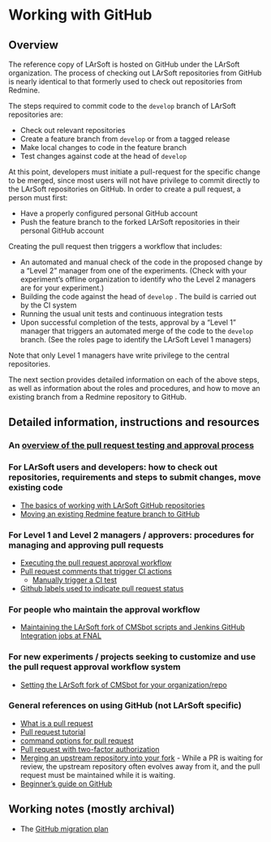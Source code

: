 Working with GitHub
============================================

Overview
----------------------

The reference copy of LArSoft is hosted on GitHub under the LArSoft organization. The process of checking out LArSoft repositories from GitHub is nearly identical to that formerly used to check out repositories from Redmine.

The steps required to commit code to the `develop` branch of LArSoft repositories are:

-   Check out relevant repositories
-   Create a feature branch from `develop` or from a tagged release
-   Make local changes to code in the feature branch
-   Test changes against code at the head of `develop`

At this point, developers must initiate a pull-request for the specific change to be merged, since most users will not have privilege to commit directly to the LArSoft repositories on GitHub. In order to create a pull request, a person must first:

-   Have a properly configured personal GitHub account
-   Push the feature branch to the forked LArSoft repositories in their personal GitHub account

Creating the pull request then triggers a workflow that includes:

-   An automated and manual check of the code in the proposed change by a “Level 2” manager from one of the experiments. (Check with your experiment’s offline organization to identify who the Level 2 managers are for your experiment.)
-   Building the code against the head of `develop` . The build is carried out by the CI system
-   Running the usual unit tests and continuous integration tests
-   Upon successful completion of the tests, approval by a “Level 1” manager that triggers an automated merge of the code to the `develop` branch. (See the roles page to identify the LArSoft Level 1 managers)

Note that only Level 1 managers have write privilege to the central repositories.

The next section provides detailed information on each of the above steps, as well as information about the roles and procedures, and how to move an existing branch from a Redmine repository to GitHub.

Detailed information, instructions and resources
-----------------------------------------------------------------------------------------------------

### An [overview of the pull request testing and approval process](Pull_request_testing_and_approval_workflow)

### For LArSoft users and developers: how to check out repositories, requirements and steps to submit changes, move existing code

-   [The basics of working with LArSoft GitHub repositories](WorkingWithLArSoftGithubRepos)
-   [Moving an existing Redmine feature branch to GitHub](Migrating_Redmine_Feature_Branches)

### For Level 1 and Level 2 managers / approvers: procedures for managing and approving pull requests

-   [Executing the pull request approval workflow](Executing_the_pull_request_approval_workflow)
-   [Pull request comments that trigger CI actions](Pull_request_comments_that_trigger_CI_actions)
    -   [Manually trigger a CI test](Manually_trigger_a_CI_test)
-   [Github labels used to indicate pull request status](Github_labels_used_to_indicate_pull_request_status)

### For people who maintain the approval workflow

-   [Maintaining the LArSoft fork of CMSbot scripts and Jenkins GitHub Integration jobs at FNAL](Maintaining_CMSbot_scripts_and_Jenkins_jobs)

### For new experiments / projects seeking to customize and use the pull request approval workflow system

-   [Setting the LArSoft fork of CMSbot for your organization/repo](SetupCMSbotScriptsYourOrg)

### General references on using GitHub (not LArSoft specific)

-   [What is a pull request](https://docs.github.com/en/github/collaborating-with-issues-and-pull-requests/about-pull-requests)
-   [Pull request tutorial](https://yangsu.github.io/pull-request-tutorial/)
-   [command options for pull request](https://git-scm.com/docs/git-request-pull)
-   [Pull request with two-factor authorization](https://docs.github.com/en/github/authenticating-to-github/accessing-github-using-two-factor-authentication)
-   [Merging an upstream repository into your fork](https://docs.github.com/en/github/collaborating-with-issues-and-pull-requests/merging-an-upstream-repository-into-your-fork) - While a PR is waiting for review, the upstream repository often evolves away from it, and the pull request must be maintained while it is waiting.
-   [Beginner’s guide on GitHub](https://mvthanoshan.medium.com/ubuntu-a-beginners-guide-to-git-github-44a2d2fda0b8)

Working notes (mostly archival)
------------------------------------------------------------------

-   The [GitHub migration plan](GitHub_migration_plan)
